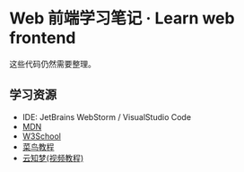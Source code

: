 # Web 前端学习笔记 · Learn web frontend

这些代码仍然需要整理。

## 学习资源

* IDE: JetBrains WebStorm / VisualStudio Code
* [MDN](https://developer.mozilla.org/zh-CN/docs/Web/JavaScript)
* [W3School](http://www.w3school.com.cn/js/index.asp)
* [菜鸟教程](http://www.runoob.com/jsref/jsref-tutorial.html)
* [云知梦(视频教程)](http://www.yzmedu.com/person)